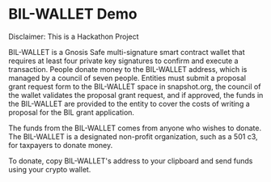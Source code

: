# BIL-WALLET Demo

Disclaimer: This is a Hackathon Project

BIL-WALLET is a Gnosis Safe multi-signature smart contract wallet that requires at least four private key signatures to confirm and execute a transaction. People donate money to the BIL-WALLET address, which is managed by a council of seven people. Entities must submit a proposal grant request form to the BIL-WALLET space in snapshot.org, the council of the wallet validates the proposal grant request, and if approved, the funds in the BIL-WALLET are provided to the entity to cover the costs of writing a proposal for the BIL grant application.

The funds from the BIL-WALLET comes from anyone who wishes to donate. The BIL-WALLET is a designated  non-profit organization, such as a 501 c3, for taxpayers to donate money.

To donate, copy BIL-WALLET's address to your clipboard and send funds using your crypto wallet.
